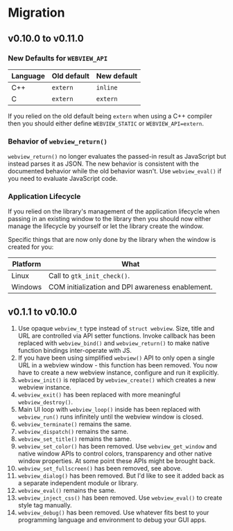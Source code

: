 # Migration

## v0.10.0 to v0.11.0

### New Defaults for `WEBVIEW_API`

Language | Old default | New default
-------- | ----------- | -----------
C++      | `extern`    | `inline`
C        | `extern`    | `extern`

If you relied on the old default being `extern` when using a C++ compiler then you should either define `WEBVIEW_STATIC` or `WEBVIEW_API=extern`.

### Behavior of `webview_return()`

`webview_return()` no longer evaluates the passed-in result as JavaScript but instead parses it as JSON. The new behavior is consistent with the documented behavior while the old behavior wasn't. Use `webview_eval()` if you need to evaluate JavaScript code.

### Application Lifecycle

If you relied on the library's management of the application lifecycle when passing in an existing window to the library then you should now either manage the lifecycle by yourself or let the library create the window.

Specific things that are now only done by the library when the window is created for you:

Platform | What
-------- | ----
Linux    | Call to `gtk_init_check()`.
Windows  | COM initialization and DPI awareness enablement.

## v0.1.1 to v0.10.0

1. Use opaque `webview_t` type instead of `struct webview`. Size, title and URL are controlled via API setter functions. Invoke callback has been replaced with `webview_bind()` and `webview_return()` to make native function bindings inter-operate with JS.
2. If you have been using simplified `webview()` API to only open a single URL
   in a webview window - this function has been removed. You now have to create
   a new webview instance, configure and run it explicitly.
3. `webview_init()` is replaced by `webview_create()` which creates a new webview instance.
4. `webview_exit()` has been replaced with more meaningful `webview_destroy()`.
5. Main UI loop with `webview_loop()` inside has been replaced with `webview_run()` runs infinitely until the webview window is closed.
6. `webview_terminate()` remains the same.
7. `webview_dispatch()` remains the same.
8. `webview_set_title()` remains the same.
9. `webview_set_color()` has been removed. Use `webview_get_window` and native
   window APIs to control colors, transparency and other native window
   properties. At some point these APIs might be brought back.
10. `webview_set_fullscreen()` has been removed, see above.
11. `webview_dialog()` has been removed. But I'd like to see it added back as a separate independent module or library.
12. `webview_eval()` remains the same.
13. `webview_inject_css()` has been removed. Use `webview_eval()` to create style tag manually.
14. `webview_debug()` has been removed. Use whatever fits best to your programming language and environment to debug your GUI apps.
